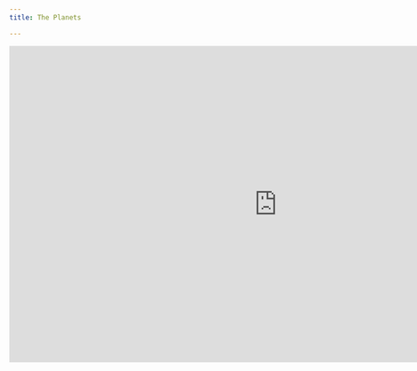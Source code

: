 ```yaml
---
title: The Planets

---
```

<iframe src="https://docs.google.com/presentation/d/e/2PACX-1vQZJPEhfYn1zAwFTIiin8dgrTsu-LBve0dJf10rm9_pn4qsULUl7UGQAszYlzx4EdizewXg2Brw07LH/embed?start=false&loop=false&delayms=3000" frameborder="0" width="960" height="569" allowfullscreen="true" mozallowfullscreen="true" webkitallowfullscreen="true"></iframe>